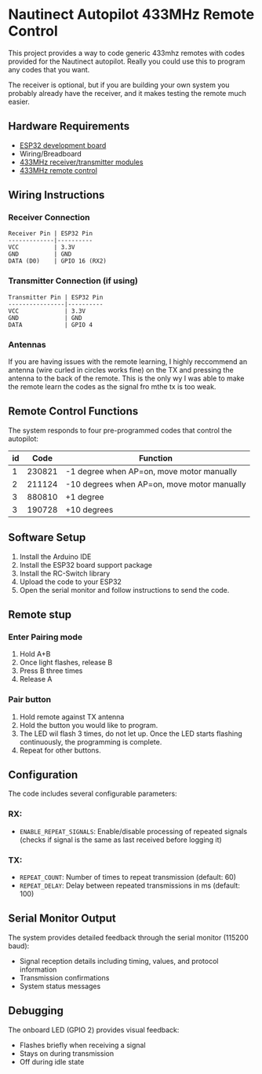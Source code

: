 # Nautinect Autopilot 433MHz Remote Control

This project provides a way to code generic 433mhz remotes with codes provided for the Nautinect autopilot. Really you could use this to program any codes that you want.

The receiver is optional, but if you are building your own system you probably already have the receiver, and it makes testing the remote much easier.

## Hardware Requirements

- [ESP32 development board](https://amzn.to/44mlPRU)
- Wiring/Breadboard
- [433MHz receiver/transmitter modules](https://amzn.to/4nMU6S4)
- [433MHz remote control](https://amzn.to/4kq2HXL)

## Wiring Instructions

### Receiver Connection
```
Receiver Pin | ESP32 Pin
-------------|----------
VCC          | 3.3V
GND          | GND
DATA (D0)    | GPIO 16 (RX2)
```

### Transmitter Connection (if using)
```
Transmitter Pin | ESP32 Pin
----------------|----------
VCC             | 3.3V
GND             | GND
DATA            | GPIO 4
```

### Antennas

If you are having issues with the remote learning, I highly reccommend an antenna (wire curled in circles works fine) on the TX and pressing the antenna to the back of the remote. This is the only wy I was able to make the remote learn the codes as the signal fro mthe tx is too weak.

## Remote Control Functions

The system responds to four pre-programmed codes that control the autopilot:

| id | Code   | Function                                     |
|----|--------|----------------------------------------------|
| 1  | 230821 | -1 degree when AP=on, move motor manually    |
| 2  | 211124 | -10 degrees when AP=on, move motor manually  |
| 3  | 880810 | +1 degree                                    |
| 3  | 190728 | +10 degrees                                  |

## Software Setup

1. Install the Arduino IDE
2. Install the ESP32 board support package
3. Install the RC-Switch library
4. Upload the code to your ESP32
5. Open the serial monitor and follow instructions to send the code.

## Remote stup

### Enter Pairing mode

1. Hold A+B
2. Once light flashes, release B
3. Press B three times
4. Release A

### Pair button
1. Hold remote against TX antenna
2. Hold the button you would like to program.
3. The LED wil flash 3 times, do not let up. Once the LED starts flashing continuously, the programming is complete.
4. Repeat for other buttons.

## Configuration

The code includes several configurable parameters:

### RX:
- `ENABLE_REPEAT_SIGNALS`: Enable/disable processing of repeated signals (checks if signal is the same as last received before logging it)

### TX:
- `REPEAT_COUNT`: Number of times to repeat transmission (default: 60)
- `REPEAT_DELAY`: Delay between repeated transmissions in ms (default: 100)

## Serial Monitor Output

The system provides detailed feedback through the serial monitor (115200 baud):
- Signal reception details including timing, values, and protocol information
- Transmission confirmations
- System status messages

## Debugging

The onboard LED (GPIO 2) provides visual feedback:
- Flashes briefly when receiving a signal
- Stays on during transmission
- Off during idle state
